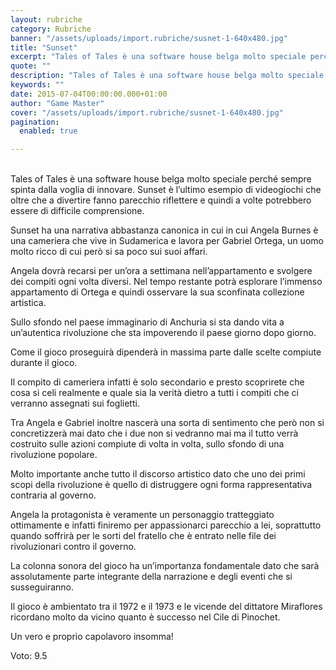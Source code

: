 ```yaml
---
layout: rubriche
category: Rubriche
banner: "/assets/uploads/import.rubriche/susnet-1-640x480.jpg"
title: "Sunset"
excerpt: "Tales of Tales è una software house belga molto speciale perché sempre spinta dalla voglia di innovare. Sunset è l’ultimo esempio di videogiochi che oltre che a divertire fanno parecchio riflettere e quindi a volte potrebbero essere di difficile comprensione. Sunset ha una narrativa abbastanza canonica in cui in cui Angela Burnes è una cameriera che [&hellip"
quote: ""
description: "Tales of Tales è una software house belga molto speciale perché sempre spinta dalla voglia di innovare. Sunset è l’ultimo esempio di videogiochi che oltre che a divertire fanno parecchio riflettere e quindi a volte potrebbero essere di difficile comprensione. Sunset ha una narrativa abbastanza canonica in cui in cui Angela Burnes è una cameriera che [&hellip"
keywords: ""
date: 2015-07-04T00:00:00.000+01:00
author: "Game Master"
cover: "/assets/uploads/import.rubriche/susnet-1-640x480.jpg"
pagination:
  enabled: true

---
```


[](https://hotmc.com/wp-content/uploads/2015/07/susnet-1.jpg)  
Tales of Tales è una software house belga molto speciale perché sempre spinta dalla voglia di innovare. Sunset è l’ultimo esempio di videogiochi che oltre che a divertire fanno parecchio riflettere e quindi a volte potrebbero essere di difficile comprensione.

Sunset ha una narrativa abbastanza canonica in cui in cui Angela Burnes è una cameriera che vive in Sudamerica e lavora per Gabriel Ortega, un uomo molto ricco di cui però si sa poco sui suoi affari.

Angela dovrà recarsi per un’ora a settimana nell’appartamento e svolgere dei compiti ogni volta diversi. Nel tempo restante potrà esplorare l’immenso appartamento di Ortega e quindi osservare la sua sconfinata collezione artistica.

Sullo sfondo nel paese immaginario di Anchuria si sta dando vita a un’autentica rivoluzione che sta impoverendo il paese giorno dopo giorno.

Come il gioco proseguirà dipenderà in massima parte dalle scelte compiute durante il gioco.

Il compito di cameriera infatti è solo secondario e presto scoprirete che cosa si celi realmente e quale sia la verità dietro a tutti i compiti che ci verranno assegnati sui foglietti.

Tra Angela e Gabriel inoltre nascerà una sorta di sentimento che però non si concretizzerà mai dato che i due non si vedranno mai ma il tutto verrà costruito sulle azioni compiute di volta in volta, sullo sfondo di una rivoluzione popolare.

[](https://hotmc.com/wp-content/uploads/2015/07/susnet-2.png)

Molto importante anche tutto il discorso artistico dato che uno dei primi scopi della rivoluzione è quello di distruggere ogni forma rappresentativa contraria al governo.

Angela la protagonista è veramente un personaggio tratteggiato ottimamente e infatti finiremo per appassionarci parecchio a lei, soprattutto quando soffrirà per le sorti del fratello che è entrato nelle file dei rivoluzionari contro il governo.

La colonna sonora del gioco ha un’importanza fondamentale dato che sarà assolutamente parte integrante della narrazione e degli eventi che si susseguiranno.

Il gioco è ambientato tra il 1972 e il 1973 e le vicende del dittatore Miraflores ricordano molto da vicino quanto è successo nel Cile di Pinochet.

Un vero e proprio capolavoro insomma!

Voto: 9.5
